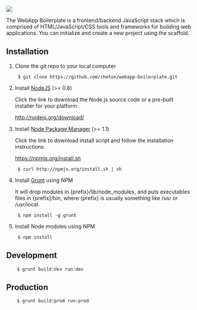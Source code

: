 ![](//raw.github.com/cheton/webapp-boilerplate/master/web/images/logo.png)

The WebApp Boilerplate is a frontend/backend JavaScript stack which is comprised of HTML/JavaScript/CSS tools and frameworks for building web applications. You can initialize and create a new project using the scaffold.

## Installation

1. Clone the git repo to your local computer

        $ git clone https://github.com/cheton/webapp-boilerplate.git

2. Install [NodeJS](http://nodejs.org/) (>= 0.8)

    Click the link to download the Node.js source code or a pre-built installer for your platform.

    http://nodejs.org/download/

3. Install [Node Package Manager](http://nodejs.org/) (>= 1.1)

    Click the link to download install script and follow the installation instructions.

    https://npmjs.org/install.sh

        $ curl http://npmjs.org/install.sh | sh

4. Install [Grunt](http://gruntjs.com/) using NPM

    It will drop modules in {prefix}/lib/node_modules, and puts executables files in {prefix}/bin, where {prefix} is usually something like /usr or /usr/local.

        $ npm install -g grunt

5. Install Node modules using NPM

        $ npm install

## Development

        $ grunt build:dev run:dev

## Production

        $ grunt build:prod run:prod
